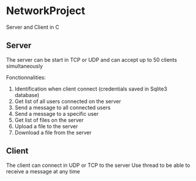 # NetworkProject

Server and Client in C

## Server
The server can be start in TCP or UDP and can accept up to 50 clients simultaneously

Fonctionnalities:

1) Identification when client connect (credentials saved in Sqlite3 database)
2) Get list of all users connected on the server
3) Send a message to all connected users
4) Send a message to a specific user
5) Get list of files on the server
6) Upload a file to the server
7) Download a file from the server

## Client

The client can connect in UDP or TCP to the server
Use thread to be able to receive a message at any time
